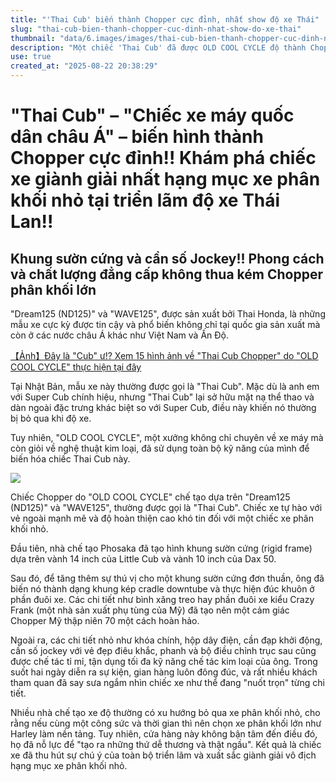 ```yaml
---
title: "'Thai Cub' biến thành Chopper cực đỉnh, nhất show độ xe Thái"
slug: "thai-cub-bien-thanh-chopper-cuc-dinh-nhat-show-do-xe-thai"
thumbnail: "data/6.images/images/thai-cub-bien-thanh-chopper-cuc-dinh-nhat-show-do-xe-thai.webp"
description: "Một chiếc 'Thai Cub' đã được OLD COOL CYCLE độ thành Chopper ấn tượng, giành giải nhất tại triển lãm độ xe Thái Lan. Bài viết khám phá chi tiết bản độ này."
use: true
created_at: "2025-08-22 20:38:29"
---
```


# "Thai Cub" – "Chiếc xe máy quốc dân châu Á" – biến hình thành Chopper cực đỉnh!! Khám phá chiếc xe giành giải nhất hạng mục xe phân khối nhỏ tại triển lãm độ xe Thái Lan!!

## Khung sườn cứng và cần số Jockey!! Phong cách và chất lượng đẳng cấp không thua kém Chopper phân khối lớn

"Dream125 (ND125)" và "WAVE125", được sản xuất bởi Thai Honda, là những mẫu xe cực kỳ được tin cậy và phổ biến không chỉ tại quốc gia sản xuất mà còn ở các nước châu Á khác như Việt Nam và Ấn Độ.

[【Ảnh】Đây là "Cub" ư!? Xem 15 hình ảnh về "Thai Cub Chopper" do "OLD COOL CYCLE" thực hiện tại đây](https://bike-news.jp/photo/435675)

Tại Nhật Bản, mẫu xe này thường được gọi là "Thai Cub". Mặc dù là anh em với Super Cub chính hiệu, nhưng "Thai Cub" lại sở hữu mặt nạ thể thao và dàn ngoài đặc trưng khác biệt so với Super Cub, điều này khiến nó thường bị bỏ qua khi độ xe.

Tuy nhiên, "OLD COOL CYCLE", một xưởng không chỉ chuyên về xe máy mà còn giỏi về nghệ thuật kim loại, đã sử dụng toàn bộ kỹ năng của mình để biến hóa chiếc Thai Cub này.

![](/images/20250822-10435675-bikeno-000-1-view.webp)

Chiếc Chopper do "OLD COOL CYCLE" chế tạo dựa trên "Dream125 (ND125)" và "WAVE125", thường được gọi là "Thai Cub". Chiếc xe tự hào với vẻ ngoài mạnh mẽ và độ hoàn thiện cao khó tin đối với một chiếc xe phân khối nhỏ.

Đầu tiên, nhà chế tạo Phosaka đã tạo hình khung sườn cứng (rigid frame) dựa trên vành 14 inch của Little Cub và vành 10 inch của Dax 50.

Sau đó, để tăng thêm sự thú vị cho một khung sườn cứng đơn thuần, ông đã biến nó thành dạng khung kép cradle downtube và thực hiện đúc khuôn ở phần đuôi xe. Các chi tiết như bình xăng treo hay phần đuôi xe kiểu Crazy Frank (một nhà sản xuất phụ tùng của Mỹ) đã tạo nên một cảm giác Chopper Mỹ thập niên 70 một cách hoàn hảo.

Ngoài ra, các chi tiết nhỏ như khóa chính, hộp dây điện, cần đạp khởi động, cần số jockey với vẻ đẹp điêu khắc, phanh và bộ điều chỉnh trục sau cũng được chế tác tỉ mỉ, tận dụng tối đa kỹ năng chế tác kim loại của ông. Trong suốt hai ngày diễn ra sự kiện, gian hàng luôn đông đúc, và rất nhiều khách tham quan đã say sưa ngắm nhìn chiếc xe như thể đang "nuốt trọn" từng chi tiết.

Nhiều nhà chế tạo xe độ thường có xu hướng bỏ qua xe phân khối nhỏ, cho rằng nếu cùng một công sức và thời gian thì nên chọn xe phân khối lớn như Harley làm nền tảng. Tuy nhiên, cửa hàng này không bận tâm đến điều đó, họ đã nỗ lực để "tạo ra những thứ dễ thương và thật ngầu". Kết quả là chiếc xe đã thu hút sự chú ý của toàn bộ triển lãm và xuất sắc giành giải vô địch hạng mục xe phân khối nhỏ.
